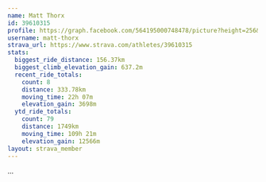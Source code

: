 ```yaml
---
name: Matt Thorx
id: 39610315
profile: https://graph.facebook.com/564195000748478/picture?height=256&width=256
username: matt-thorx
strava_url: https://www.strava.com/athletes/39610315
stats:
  biggest_ride_distance: 156.37km
  biggest_climb_elevation_gain: 637.2m
  recent_ride_totals:
    count: 8
    distance: 333.78km
    moving_time: 22h 07m
    elevation_gain: 3698m
  ytd_ride_totals:
    count: 79
    distance: 1749km
    moving_time: 109h 21m
    elevation_gain: 12566m
layout: strava_member
--- 
```

...

